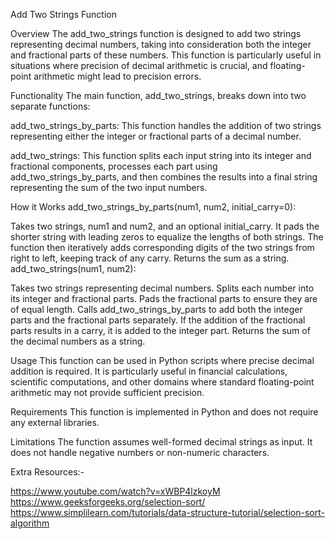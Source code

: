 
Add Two Strings Function

Overview
The add_two_strings function is designed to add two strings representing decimal numbers, taking into consideration both the integer and fractional parts of these numbers. This function is particularly useful in situations where precision of decimal arithmetic is crucial, and floating-point arithmetic might lead to precision errors.

Functionality
The main function, add_two_strings, breaks down into two separate functions:

add_two_strings_by_parts: This function handles the addition of two strings representing either the integer or fractional parts of a decimal number.

add_two_strings: This function splits each input string into its integer and fractional components, processes each part using add_two_strings_by_parts, and then combines the results into a final string representing the sum of the two input numbers.

How it Works
add_two_strings_by_parts(num1, num2, initial_carry=0):

Takes two strings, num1 and num2, and an optional initial_carry.
It pads the shorter string with leading zeros to equalize the lengths of both strings.
The function then iteratively adds corresponding digits of the two strings from right to left, keeping track of any carry.
Returns the sum as a string.
add_two_strings(num1, num2):

Takes two strings representing decimal numbers.
Splits each number into its integer and fractional parts.
Pads the fractional parts to ensure they are of equal length.
Calls add_two_strings_by_parts to add both the integer parts and the fractional parts separately.
If the addition of the fractional parts results in a carry, it is added to the integer part.
Returns the sum of the decimal numbers as a string.

Usage
This function can be used in Python scripts where precise decimal addition is required. It is particularly useful in financial calculations, scientific computations, and other domains where standard floating-point arithmetic may not provide sufficient precision.

Requirements
This function is implemented in Python and does not require any external libraries.

Limitations
The function assumes well-formed decimal strings as input.
It does not handle negative numbers or non-numeric characters.


Extra Resources:-

https://www.youtube.com/watch?v=xWBP4lzkoyM
https://www.geeksforgeeks.org/selection-sort/
https://www.simplilearn.com/tutorials/data-structure-tutorial/selection-sort-algorithm
